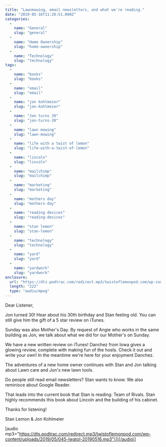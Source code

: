 ```yaml
---
title: "Lawnmowing, email newsletters, and what we're reading."
date: "2019-05-16T11:28:51.000Z"
categories: 
  - 
    name: "General"
    slug: "general"
  - 
    name: "Home Ownership"
    slug: "home-ownership"
  - 
    name: "Technology"
    slug: "technology"
tags: 
  - 
    name: "books"
    slug: "books"
  - 
    name: "email"
    slug: "email"
  - 
    name: "jon kohlmeier"
    slug: "jon-kohlmeier"
  - 
    name: "Jon turns 30"
    slug: "jon-turns-30"
  - 
    name: "lawn mowing"
    slug: "lawn-mowing"
  - 
    name: "life with a twist of lemon"
    slug: "life-with-a-twist-of-lemon"
  - 
    name: "lincoln"
    slug: "lincoln"
  - 
    name: "mailchimp"
    slug: "mailchimp"
  - 
    name: "marketing"
    slug: "marketing"
  - 
    name: "mothers day"
    slug: "mothers-day"
  - 
    name: "reading devices"
    slug: "reading-devices"
  - 
    name: "stan lemon"
    slug: "stan-lemon"
  - 
    name: "technology"
    slug: "technology"
  - 
    name: "yard"
    slug: "yard"
  - 
    name: "yardwork"
    slug: "yardwork"
enclosure: 
  url: "https://dts.podtrac.com/redirect.mp3/twistoflemonpod.com/wp-content/uploads/2019/05/045-lwatol-20190516.mp3"
  length: "222"
  type: "audio/mpeg"
---
```


Dear Listener,

Jon turned 30! Hear about his 30th birthday and Stan feeling old. You can still give him the gift of a 5 star review on iTunes.

Sunday was also Mother's Day. By request of Angie who works in the same building as Jon, we talk about what we did for our Mother's on Sunday.

We have a new written review on iTunes! Danchez from Iowa gives a glowing review, complete with making fun of the hosts. Check it out and write your own! In the meantime we're here for your enjoyment Danchez.

The adventures of a new home owner continues with Stan and Jon talking about Lawn care and Jon's new lawn tools.

Do people still read email newsletters? Stan wants to know. We also reminisce about Google Reader.

That leads into the current book that Stan is reading: Team of Rivals. Stan highly recommends this book about Lincoln and the building of his cabinet.

Thanks for listening!

Stan Lemon & Jon Kohlmeier

\[audio mp3="https://dts.podtrac.com/redirect.mp3/twistoflemonpod.com/wp-content/uploads/2019/05/045-lwatol-20190516.mp3"\]\[/audio\]
